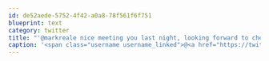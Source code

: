 ```yaml
---
id: de52aede-5752-4f42-a0a8-78f561f6f751
blueprint: text
category: twitter
title: "'@markreale nice meeting you last night, looking forward to checking out the #theYMC next time I'm out that way."
caption: '<span class="username username_linked">@<a href="https://twitter.com/markreale" title="Mark Reale">markreale</a></span> nice meeting you last night, looking forward to checking out the <span class="hashtag hashtag_local">#<a href="http://tweettemp.darylchymko.ca/?tag=theymc">theYMC</a> next time I''m out that way.'
---
```

